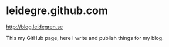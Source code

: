 leidegre.github.com
===================

http://blog.leidegren.se

This my GitHub page, here I write and publish things for my blog.